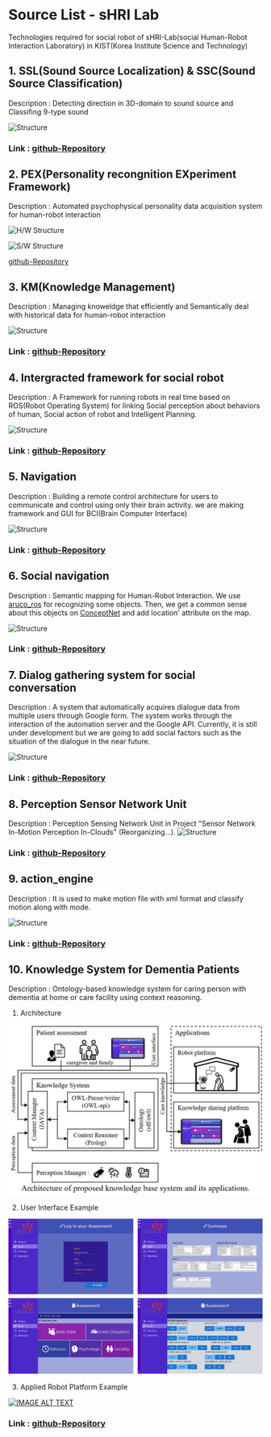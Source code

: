 # Source List - sHRI Lab

Technologies required for social robot of sHRI-Lab(social Human-Robot Interaction Laboratory) in KIST(Korea Institute Science and Technology)

## 1. SSL(Sound Source Localization) & SSC(Sound Source Classification)

Description : Detecting direction in 3D-domain to sound source and Classifing 9-type sound 

![Structure](./images/ssl_ssc.png)

### Link : [github-Repository](https://github.com/hyeonukbhin/ssl_ssc)

## 2. PEX(Personality recongnition EXperiment Framework)

Description : Automated psychophysical personality data acquisition system for human-robot interaction

![H/W Structure](./images/pex_hw.png)

![S/W Structure](./images/pex_sw.png)

[github-Repository](https://github.com/hyeonukbhin/personality_recognition)

## 3. KM(Knowledge Management)

Description : Managing knoweldge that efficiently and Semantically deal with historical data for human-robot interaction

![Structure](./images/km.png)

### Link : [github-Repository](https://github.com/hyeonukbhin/personality_recognition)


## 4. Intergracted framework for social robot 

Description : A Framework for running robots in real time based on ROS(Robot Operating System) for linking Social perception about behaviors of human, Social action of robot and Intelligent Planning.

![Structure](./images/deeptask.png)

### Link : [github-Repository](https://github.com/deep-task/KIST_Integration)

## 5. Navigation

Description : Building a remote control architecture for users to communicate and control using only their brain activity.  we are making framework and GUI for BCI(Brain Computer Interface)

![Structure](./images/navigation.png)

### Link : [github-Repository](https://github.com/Taemin0707/navigation)

## 6. Social navigation

Description : Semantic mapping for Human-Robot Interaction. We use [aruco_ros](https://github.com/pal-robotics/aruco_ros) for recognizing some objects. Then, we get a common sense about this objects on [ConceptNet](https://github.com/commonsense/conceptnet5/wiki/API) and add location' attribute on the map.   

![Structure](./images/social_navigation.png)

### Link : [github-Repository](https://github.com/Taemin0707/social_navigation)

## 7. Dialog gathering system for social conversation

Description : A system that automatically acquires dialogue data from multiple users through Google form. The system works through the interaction of the automation server and the Google API. Currently, it is still under development but we are going to add social factors such as the situation of the dialogue in the near future.

![Structure](./images/dialog_gathering.png)

### Link : [github-Repository](https://github.com/GyeoreLee/Deeptask_WOZ)


## 8. Perception Sensor Network Unit

Description : Perception Sensing Network Unit in Project "Sensor Network In-Motion Perception In-Clouds" (Reorganizing...). 
![Structure](./images/psn_unit.jpg)

### Link : [github-Repository](https://bitbucket.org/simonpicShare/psn_unit)



## 9. action_engine

Description :  It is used to make motion file with xml format and classify motion along with mode.

![Structure](./images/action_engine.png)
### Link : [github-Repository](https://github.com/Geonhee-LEE/action_engine.git)



## 10. Knowledge System for Dementia Patients

Description :  Ontology-based knowledge system for caring person with dementia at home or care facility using context reasoning.



1. Architecture

![Structure](./images/CR_Architecture.PNG)



2. User Interface Example

![Structure](./images/CR_User_Interface.PNG)





3. Applied Robot Platform Example

[![IMAGE ALT TEXT](http://img.youtube.com/vi/fd4qrVeuXf8/1.jpg)](https://youtu.be/fd4qrVeuXf8 "Ontology-based Dementia Care Support System")







### Link : [github-Repository](https://github.com/HW-Jeon/context_reasoner_for_demenia_patient)



